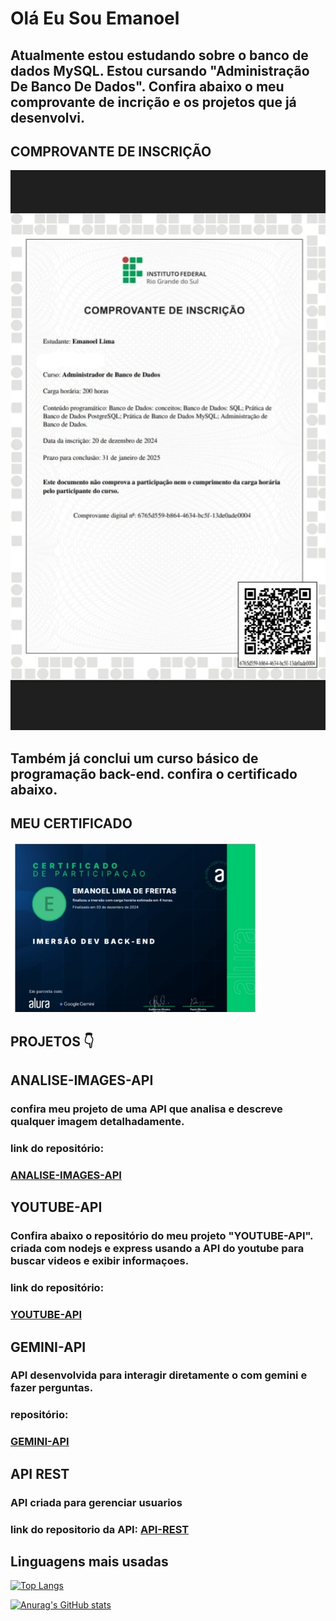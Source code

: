 # Olá Eu Sou Emanoel

## Atualmente estou estudando sobre o banco de dados MySQL. Estou cursando "Administração De Banco De Dados". Confira abaixo o meu comprovante de incrição e os projetos que já desenvolvi.

## COMPROVANTE DE INSCRIÇÃO
<img src="https://github.com/Emanoellima-dev/Emanoellima-dev/blob/main/comprovante_de_inscricao/comprovante_de_inscri%C3%A7%C3%A3o.jpg"/>

## Também já conclui um curso básico de programação back-end. confira o certificado abaixo.

## MEU CERTIFICADO
<img src="https://github.com/Emanoellima-dev/Emanoellima-dev/blob/main/certificado/certificado.jpg" width="400" />

## PROJETOS 👇

## ANALISE-IMAGES-API
### confira meu projeto de uma API que analisa e descreve qualquer imagem detalhadamente.
### link do repositório:
### [ANALISE-IMAGES-API](https://github.com/Emanoellima-dev/ANALISE-IMAGES-API)

## YOUTUBE-API
### Confira abaixo o repositório do meu projeto "YOUTUBE-API". criada com nodejs e express usando a API do youtube para buscar videos e exibir informaçoes.
### link do repositório:
### [YOUTUBE-API](https://github.com/Emanoellima-dev/YOUTUBE-API)

## GEMINI-API
### API desenvolvida para interagir diretamente o com gemini e fazer perguntas.
### repositório: 
### [GEMINI-API](https://github.com/Emanoellima-dev/GEMINI-API)

## API REST
### API criada para gerenciar usuarios
### link do repositorio da API: [API-REST](https://github.com/Emanoellima-dev/API-REST)

## Linguagens mais usadas

[![Top Langs](https://github-readme-stats.vercel.app/api/top-langs/?username=Emanoellima-dev&layout=donut)](https://github.com/anuraghazra/github-readme-stats)

[![Anurag's GitHub stats](https://github-readme-stats.vercel.app/api?username=Emanoellima-dev&show_icons=true&theme=radical&hide=contribs,prs&show=discussions_answered)](https://github.com/anuraghazra/github-readme-stats)
